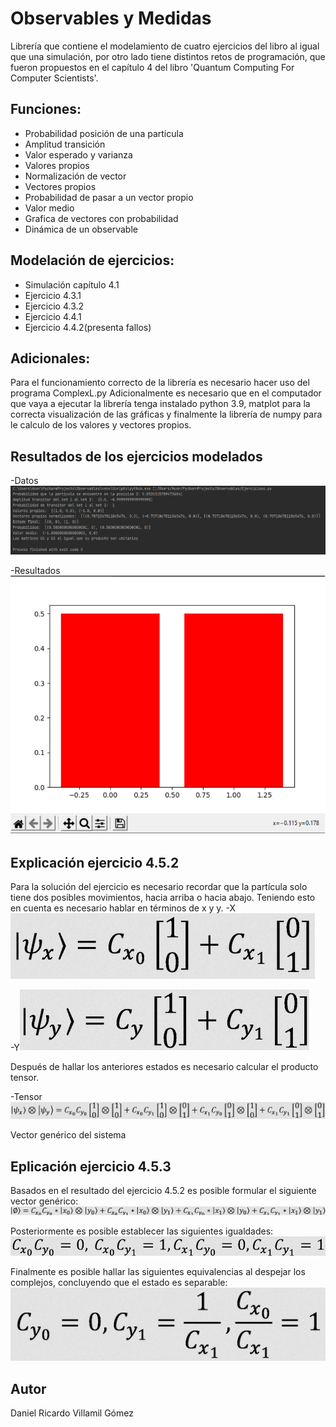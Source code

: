 # Observables y Medidas
Librería que contiene el modelamiento de cuatro ejercicios del libro al igual que una simulación, por otro lado tiene distintos retos de programación, que fueron propuestos en el capítulo 4 del libro 'Quantum Computing 
For Computer Scientists'.

## Funciones:
- Probabilidad posición de una partícula
- Amplitud transición
- Valor esperado y varianza
- Valores propios
- Normalización de vector
- Vectores propios
- Probabilidad de pasar a un vector propio
- Valor medio
- Grafica de vectores con probabilidad
- Dinámica de un observable

## Modelación de ejercicios:
- Simulación capítulo 4.1
- Ejercicio 4.3.1
- Ejercicio 4.3.2
- Ejercicio 4.4.1
- Ejercicio 4.4.2(presenta fallos)

## Adicionales:
Para el funcionamiento correcto de la librería es necesario hacer uso del programa ComplexL.py 
Adicionalmente es necesario que en el computador que vaya a ejecutar la librería tenga instalado python 3.9, matplot 
para la correcta visualización de las gráficas y finalmente la librería de numpy para le calculo de los valores y 
vectores propios.

## Resultados de los ejercicios modelados
-Datos![Alt text](https://github.com/Danitoc/Teoria-Cuantica-Basica/blob/master/Capturas/Resultados.png)

-Resultados![Alt text](https://github.com/Danitoc/Teoria-Cuantica-Basica/blob/master/Capturas/Grafica.png)

## Explicación ejercicio 4.5.2
Para la solución del ejercicio es necesario recordar que la partícula solo tiene dos posibles movimientos, hacia arriba 
o hacia abajo. Teniendo esto en cuenta es necesario hablar en términos de x y y.
-X![Alt text](https://github.com/Danitoc/Teoria-Cuantica-Basica/blob/master/Capturas/452.1.png)

-Y![Alt text](https://github.com/Danitoc/Teoria-Cuantica-Basica/blob/master/Capturas/452.2.png)

Después de hallar los anteriores estados es necesario calcular el producto tensor.

-Tensor![Alt text](https://github.com/Danitoc/Teoria-Cuantica-Basica/blob/master/Capturas/452.3.png)

Vector genérico del sistema

## Eplicación ejercicio 4.5.3
Basados en el resultado del ejercicio 4.5.2 es posible formular el siguiente vector genérico:
![Alt text](https://github.com/Danitoc/Teoria-Cuantica-Basica/blob/master/Capturas/453.1.png)

Posteriormente es posible establecer las siguientes igualdades:
![Alt text](https://github.com/Danitoc/Teoria-Cuantica-Basica/blob/master/Capturas/453.2.png)

Finalmente es posible hallar las siguientes equivalencias al despejar los complejos, concluyendo que el estado es 
separable:
![Alt text](https://github.com/Danitoc/Teoria-Cuantica-Basica/blob/master/Capturas/453.3.png)

## Autor
Daniel Ricardo Villamil Gómez